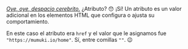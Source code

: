 [_Oye, oye, despacio cerebrito._](https://www.youtube.com/watch?v=GFCKITI6dXI) ¿Atributo? :hushed: ¡Sí! Un atributo es un valor adicional en los elementos HTML que configura o ajusta su comportamiento. 

En este caso el atributo era `href` y el valor que le asignamos fue `"https://mumuki.io/home"`. Sí, entre comillas `""`. :wink: